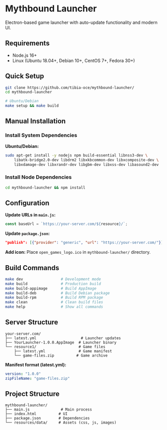 # Mythbound Launcher

Electron-based game launcher with auto-update functionality and modern UI.

## Requirements

- Node.js 16+
- Linux (Ubuntu 18.04+, Debian 10+, CentOS 7+, Fedora 30+)

## Quick Setup

```bash
git clone https://github.com/tibia-oce/mythbound-launcher/
cd mythbound-launcher

# Ubuntu/Debian
make setup && make build
```

## Manual Installation

### Install System Dependencies

**Ubuntu/Debian:**

```bash
sudo apt-get install -y nodejs npm build-essential libnss3-dev \
    libatk-bridge2.0-dev libdrm2 libxkbcommon-dev libxcomposite-dev \
    libxdamage-dev libxrandr-dev libgbm-dev libxss-dev libasound2-dev
```

### Install Node Dependencies

```bash
cd mythbound-launcher && npm install
```

## Configuration

**Update URLs in `main.js`:**

```javascript
const baseUrl = `https://your-server.com/${resource}/`;
```

**Update `package.json`:**

```json
"publish": [{"provider": "generic", "url": "https://your-server.com/"}]
```

**Add icon:** Place `open_games_logo.ico` in `mythbound-launcher/` directory.

## Build Commands

```bash
make dev                 # Development mode
make build               # Production build
make build-appimage      # Build AppImage
make build-deb           # Build Debian package
make build-rpm           # Build RPM package
make clean               # Clean build files
make help                # Show all commands
```

## Server Structure

```
your-server.com/
├── latest.yml                    # Launcher updates
├── YourLauncher-1.0.0.AppImage  # Launcher binary
└── resource1/                   # Game files
    ├── latest.yml               # Game manifest
    └── game-files.zip          # Game archive
```

**Manifest format (latest.yml):**

```yaml
version: "1.0.0"
zipFileName: "game-files.zip"
```

## Project Structure

```
mythbound-launcher/
├── main.js              # Main process
├── index.html          # UI
├── package.json        # Dependencies
└── resources/data/     # Assets (css, js, images)
```
